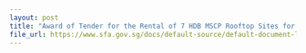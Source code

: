 ```yaml
---
layout: post
title: "Award of Tender for the Rental of 7 HDB MSCP Rooftop Sites for Urban Farming"
file_url: https://www.sfa.gov.sg/docs/default-source/default-document-library/joint-sfa-hdb-media-release---award-of-tender-for-the-rental-of-7-hdb-mscp-rooftop-sites-for-urban-farming3ba2dad2500d4c8482acba2c11cbef3f.pdf
---
```

